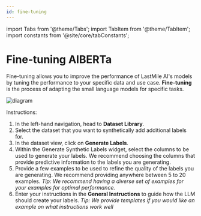 ```yaml
---
id: fine-tuning
---
```


import Tabs from '@theme/Tabs';
import TabItem from '@theme/TabItem';
import constants from '@site/core/tabConstants';

# Fine-tuning AlBERTa

Fine-tuning allows you to improve the performance of LastMile AI's models by tuning the performance to your specific data and use case. **Fine-tuning** is the process of adapting the small language models for specific tasks.

![diagram](https://github-production-user-asset-6210df.s3.amazonaws.com/129882602/371702361-5f9b7d24-6e5b-49e4-b333-4e3b0988a6ef.png?X-Amz-Algorithm=AWS4-HMAC-SHA256&X-Amz-Credential=AKIAVCODYLSA53PQK4ZA%2F20241008%2Fus-east-1%2Fs3%2Faws4_request&X-Amz-Date=20241008T222653Z&X-Amz-Expires=300&X-Amz-Signature=aa7efc6145bf342e37b171de84015ac00a18987785c3541474ae869854c4a007&X-Amz-SignedHeaders=host)

Instructions:
1. In the left-hand navigation, head to **Dataset Library**.
2. Select the dataset that you want to synthetically add additional labels for.
3. In the dataset view, click on **Generate Labels**.
4. Within the Generate Synthetic Labels widget, select the columns to be used to generate your labels. We recommend choosing the columns that provide predictive information to the labels you are generating.
5. Provide a few examples to be used to refine the quality of the labels you are generating. We recommend providing anywhere between 5 to 20 examples. *Tip: We recommend having a diverse set of examples for your examples for optimal performance.*
6. Enter your instructions in the **General Instructions** to guide how the LLM should create your labels. *Tip: We provide templates if you would like an example on what instructions work well*